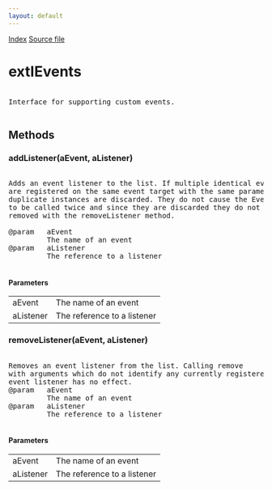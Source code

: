 ```yaml
---
layout: default
---
```

<div id='links'><a href="../index.html">Index</a>
<a href="http://dxr.mozilla.org/mozilla-central/source/toolkit/components/exthelper/extIApplication.idl">Source file</a>
</div>

# extIEvents #
<pre>  
Interface for supporting custom events.  
  
</pre>
## Methods ##

### addListener(aEvent, aListener) ###
<pre>  
Adds an event listener to the list. If multiple identical event listeners  
are registered on the same event target with the same parameters the  
duplicate instances are discarded. They do not cause the EventListener  
to be called twice and since they are discarded they do not need to be  
removed with the removeListener method.  
  
@param   aEvent  
         The name of an event  
@param   aListener  
         The reference to a listener  
  
</pre>
#### Parameters ####

<table>

<tr>
<td>aEvent</td>
<td>         The name of an event  
</td>
</tr>

<tr>
<td>aListener</td>
<td>         The reference to a listener  
</td>
</tr>

</table>

### removeListener(aEvent, aListener) ###
<pre>  
Removes an event listener from the list. Calling remove  
with arguments which do not identify any currently registered  
event listener has no effect.  
@param   aEvent  
         The name of an event  
@param   aListener  
         The reference to a listener  
  
</pre>
#### Parameters ####

<table>

<tr>
<td>aEvent</td>
<td>         The name of an event  
</td>
</tr>

<tr>
<td>aListener</td>
<td>         The reference to a listener  
</td>
</tr>

</table>

